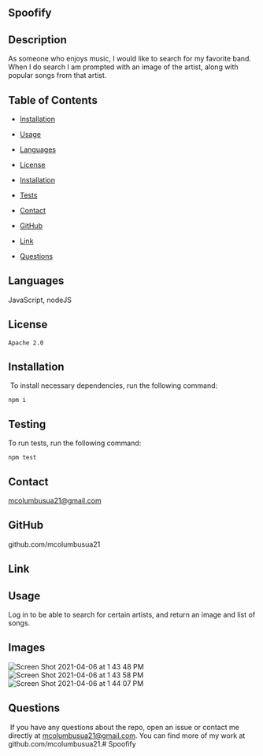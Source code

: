 ## Spoofify

## Description 
As someone who enjoys music, I would like to search for my favorite band. When I do search I am prompted with an image of the artist, along with popular songs from that artist. 

## Table of Contents
* [Installation](#installation)
​
* [Usage](#usage)

* [Languages](#languages)
​
* [License](#license)

* [Installation](#installation)

* [Tests](#testing)

* [Contact](#contact)

* [GitHub](#GitHub)

* [Link](#link)
​
* [Questions](#questions)

## Languages
JavaScript, nodeJS

## License


```
Apache 2.0
```

## Installation
​
To install necessary dependencies, run the following command:
​


```
npm i
```


## Testing 
To run tests, run the following command:
​
```
npm test
```


## Contact 
mcolumbusua21@gmail.com

## GitHub
github.com/mcolumbusua21

## Link 


## Usage 
Log in to be able to search for certain artists, and return an image and list of songs.

## Images
![Screen Shot 2021-04-06 at 1 43 48 PM](https://user-images.githubusercontent.com/78819536/113907779-9cfc6600-978a-11eb-96d6-3452f4bdbe94.png)
![Screen Shot 2021-04-06 at 1 43 58 PM](https://user-images.githubusercontent.com/78819536/113907791-9f5ec000-978a-11eb-800b-5385c67bad96.png)
![Screen Shot 2021-04-06 at 1 44 07 PM](https://user-images.githubusercontent.com/78819536/113907797-a1c11a00-978a-11eb-9f4a-19411dfd3657.png)

## Questions
​
If you have any questions about the repo, open an issue or contact me directly at mcolumbusua21@gmail.com. You can find more of my work at github.com/mcolumbusua21.# Spoofify
